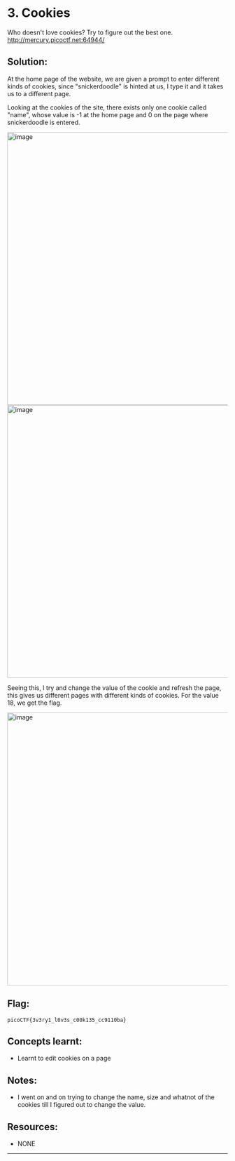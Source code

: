 # 3. Cookies

Who doesn't love cookies? Try to figure out the best one. http://mercury.picoctf.net:64944/

## Solution:

At the home page of the website, we are given a prompt to enter different kinds of cookies, since "snickerdoodle" is hinted at us, I type it and it takes us to a different page.

Looking at the cookies of the site, there exists only one cookie called "name", whose value is -1 at the home page and 0 on the page where snickerdoodle is entered.

<img width="1806" height="622" alt="image" src="https://github.com/user-attachments/assets/2b1eacb2-7374-4b22-aefd-9275483e6919" />

<img width="1806" height="622" alt="image" src="https://github.com/user-attachments/assets/d75a5425-81c4-4205-8e8a-7939e76e0965" />


Seeing this, I try and change the value of the cookie and refresh the page, this gives us different pages with different kinds of cookies. For the value 18, we get the flag.


<img width="1806" height="622" alt="image" src="https://github.com/user-attachments/assets/f6f88352-8ec0-4277-9ba1-058d16f6cb3c" />



## Flag:

```
picoCTF{3v3ry1_l0v3s_c00k135_cc9110ba}
```

## Concepts learnt:

- Learnt to edit cookies on a page 

## Notes:

- I went on and on trying to change the name, size and whatnot of the cookies till I figured out to change the value.

## Resources:

- NONE

***

